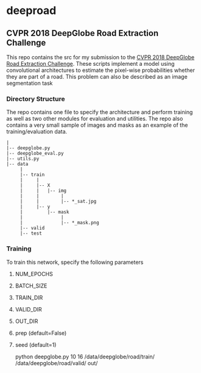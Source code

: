 # deeproad
## CVPR 2018 DeepGlobe Road Extraction Challenge

This repo contains the src for my submission to the [CVPR 2018 DeepGlobe Road Extraction Challenge](http://deepglobe.org/). These scripts implement a model using convolutional architectures to estimate the pixel-wise probabilities whether they are part of a road. This problem can also be described as an image segmentation task     

### Directory Structure

The repo contains one file to specify the architecture and perform training as well as two other modules for evaluation and utilities. The repo also contains a very small sample of images and masks as an example of the training/evaluation data.

    |
    |-- deepglobe.py
    |-- deepglobe_eval.py
    |-- utils.py
    |-- data
         |
         |-- train
         |     |
         |     |-- X
         |     |   |-- img
         |     |        |
         |     |        |-- *_sat.jpg
         |     |-- y
         |         |-- mask
         |              |
         |              |-- *_mask.png
         |-- valid
         |-- test
         
### Training
 
To train this network, specify the following parameters
1. NUM_EPOCHS
2. BATCH_SIZE
3. TRAIN_DIR
4. VALID_DIR
5. OUT_DIR
6. prep (default=False)
7. seed (default=1)
   
    python deepglobe.py 10 16 /data/deepglobe/road/train/ /data/deepglobe/road/valid/ out/
